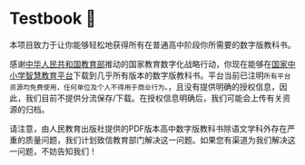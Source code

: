 # Testbook 📖

本项目致力于让你能够轻松地获得所有在普通高中阶段你所需要的数字版教科书。

感谢[中华人民共和国教育部](https://www.moe.gov.cn)推动的国家教育数字化战略行动，你现在能够在[国家中小学智慧教育平台](https://www.zxx.edu.cn/elecEdu)下载到几乎所有版本的数字版教科书。平台当前已注明```所有平台资源均免费使用，任何单位及个人不得用于商业行为。```，且没有提供明确的授权信息，因此，我们目前不提供分流保存/下载。在授权信息明确后，我们可能会上传有关资源的归档。

请注意，由人民教育出版社提供的PDF版本高中数字版教科书除语文学科外存在严重的质量问题，我们计划致信教育部门解决这一问题。如果您有渠道为我们解决这一问题，不妨告知我们！